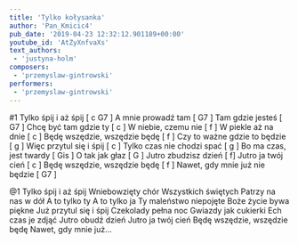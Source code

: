 ```yaml
---
title: 'Tylko kołysanka'
author: 'Pan_Kmicic4'
pub_date: '2019-04-23 12:32:12.901189+00:00'
youtube_id: 'AtZyXnfvaXs'
text_authors:
 - 'justyna-holm'
composers:
 - 'przemyslaw-gintrowski'
performers:
 - 'przemyslaw-gintrowski'
---
```


#1
Tylko śpij i aż śpij [ c G7 ]
A mnie prowadź tam [ G7 ]
Tam gdzie jesteś [ G7 ]
Chcę być tam gdzie ty [ c ]
W niebie, czemu nie  [ f ]
W piekle aż na dnie [ c ]
Będę wszędzie, wszędzie będę [ f ]
Czy to ważne gdzie to będzie [ g ]
Więc przytul się i śpij [ c ]
Tylko czas nie chodzi spać [ g ]
Bo ma czas, jest twardy [ Gis ]
O tak jak głaz [ G ]
Jutro zbudzisz dzień [ f]
Jutro ja twój cień [ c ]
Będę wszędzie, wszędzie będę [ f ]
Nawet, gdy mnie już nie będzie [ G7 ]

@1
Tylko śpij i aż śpij 
Wniebowzięty chór
Wszystkich świętych 
Patrzy na nas w dół 
A to tylko ty
A to tylko ja
Ty maleństwo niepojęte
Boże życie bywa piękne
Już przytul się i śpij
Czekolady pełna noc
Gwiazdy jak cukierki
Ech czas je zdjąć
Jutro obudź dzień
Jutro ja twój cień
Będę wszędzie, wszędzie będę
Nawet, gdy mnie już...